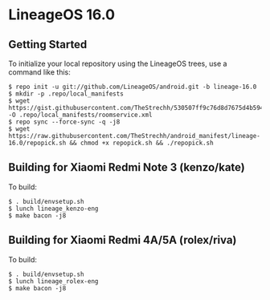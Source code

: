 LineageOS 16.0
==============

Getting Started
---------------

To initialize your local repository using the LineageOS trees, use a command like this:

    $ repo init -u git://github.com/LineageOS/android.git -b lineage-16.0
    $ mkdir -p .repo/local_manifests
    $ wget https://gist.githubusercontent.com/TheStrechh/530507ff9c76d8d7675d4b594a5688f9/raw/e07574915177287343632c71989ab43988a19f38/lineage.xml -O .repo/local_manifests/roomservice.xml
    $ repo sync --force-sync -q -j8
    $ wget https://raw.githubusercontent.com/TheStrechh/android_manifest/lineage-16.0/repopick.sh && chmod +x repopick.sh && ./repopick.sh


Building for Xiaomi Redmi Note 3 (kenzo/kate)
---------------

To build:

    $ . build/envsetup.sh
    $ lunch lineage_kenzo-eng
    $ make bacon -j8

Building for Xiaomi Redmi 4A/5A (rolex/riva)
---------------

To build:

    $ . build/envsetup.sh
    $ lunch lineage_rolex-eng
    $ make bacon -j8
